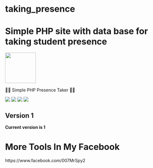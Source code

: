 # taking_presence

<h1>Simple PHP site with data base for taking student presence </h1>
<img src="https://www.picng.com/upload/php/png_php_64959.png" data-canonical-src="https://www.picng.com/upload/php/png_php_64959.png" width="100" height="100" >


<p> 🐱‍💻 Simple PHP Presence Taker  🐱‍💻  </p>


<img src="https://i.ibb.co/Fqs4Ddn/image.png" data-canonical-src="https://i.ibb.co/Fqs4Ddn/image.png" style="max-width:100%;">
<img src="https://i.ibb.co/qgQBcHk/image.png" data-canonical-src="https://i.ibb.co/qgQBcHk/image.png" style="max-width:100%;">
<img src="https://i.ibb.co/zV7kDcD/image.png" data-canonical-src="https://i.ibb.co/zV7kDcD/image.png" style="max-width:100%;">
<img src="https://i.ibb.co/bbf6dr7/image.png" data-canonical-src="https://i.ibb.co/bbf6dr7/image.png" style="max-width:100%;">


<h2>Version 1</h2>
<strong>Current version is 1</strong>

<h1>More Tools In My Facebook</h1>
https://www.facebook.com/007MrSpy2
